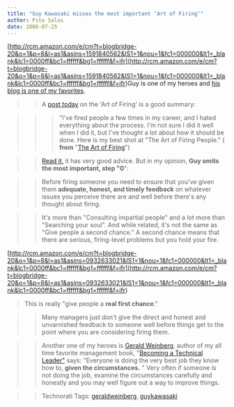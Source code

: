 ```yaml
---
title: "Guy Kawasaki misses the most important ‘Art of Firing’"
author: Pito Salas
date: 2006-07-25
---
```



>>

>>
[http://rcm.amazon.com/e/cm?t=blogbridge-20&o=1&p=8&l=as1&asins=1591840562&IS1=1&nou=1&fc1=000000&lt1=_blank&lc1=0000ff&bc1=ffffff&bg1=ffffff&f=ifr](<http://rcm.amazon.com/e/cm?t=blogbridge-20&o=1&p=8&l=as1&asins=1591840562&IS1=1&nou=1&fc1=000000&lt1=_blank&lc1=0000ff&bc1=ffffff&bg1=ffffff&f=ifr>)Guy
is one of my heroes and [his blog is one of my
favorites](<http://blog.guykawasaki.com/>).

>>

>> A [post today](<http://blog.guykawasaki.com/2006/07/the_art_of_firi.html>)
on the 'Art of Firing' is a good summary:

>>

>>> "I've fired people a few times in my career, and I hated everything about
the process. I'm not sure I did it well when I did it, but I've thought a lot
about how it should be done. Here is my best shot at "The Art of Firing
People." ( **from** "[The Art of
Firing](<http://blog.guykawasaki.com/2006/07/the_art_of_firi.html>)")

>>

>> [Read it,](<http://blog.guykawasaki.com/2006/07/the_art_of_firi.html>) it
has very good advice. But in my opinion, **Guy omits the most important, step
"0**":

>>

>> Before firing someone you need to ensure that you've given them **adequate,
honest, and timely feedback** on whatever issues you perceive there are and
well before there's any thought about firing.

>>

>> It's more than "Consulting impartial people" and a lot more than "Searching
your soul". And while related, it's not the same as "Give people a second
chance." A second chance means that there are serious, firing-level problems
but you hold your fire.

>>

>>
[http://rcm.amazon.com/e/cm?t=blogbridge-20&o=1&p=8&l=as1&asins=0932633021&IS1=1&nou=1&fc1=000000&lt1=_blank&lc1=0000ff&bc1=ffffff&bg1=ffffff&f=ifr](<http://rcm.amazon.com/e/cm?t=blogbridge-20&o=1&p=8&l=as1&asins=0932633021&IS1=1&nou=1&fc1=000000&lt1=_blank&lc1=0000ff&bc1=ffffff&bg1=ffffff&f=ifr>)  
> This is really "give people a **real first chance**."
>>

>> Many managers just don't give the direct and honest and unvarnished
feedback to someone well before things get to the point where you are
considering firing them.

>>

>> Another one of my heroes is [Gerald
Weinberg](<http://www.geraldmweinberg.com/>), author of my all time favorite
management book, "[Becoming a Technical
Leader"](<http://www.geraldmweinberg.com/books.html>) says: "Everyone is doing
the very best job they know how to, **given the circumstances.** " Very often
if someone is not doing the job, examine the circumstances carefully and
honestly and you may well figure out a way to improve things.

>>

>> Technorati Tags:
[geraldweinberg](<http://www.technorati.com/tag/geraldweinberg>),
[guykawasaki](<http://www.technorati.com/tag/guykawasaki>)


